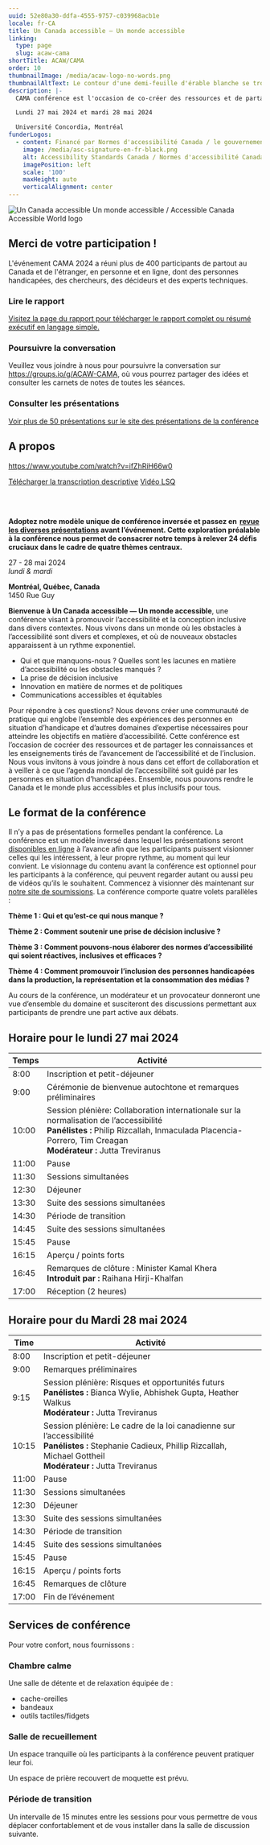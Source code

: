 ```yaml
---
uuid: 52e80a30-ddfa-4555-9757-c039968acb1e
locale: fr-CA
title: Un Canada accessible — Un monde accessible
linking:
  type: page
  slug: acaw-cama
shortTitle: ACAW/CAMA
order: 10
thumbnailImage: /media/acaw-logo-no-words.png
thumbnailAltText: Le contour d'une demi-feuille d'érable blanche se trouve sur une sphère multicolore.
description: |-
  CAMA conférence est l'occasion de co-créer des ressources et de partager les connaissances et les enseignements tirés de l'avancement de l'accessibilité et de l'inclusion.

  Lundi 27 mai 2024 et mardi 28 mai 2024

  Université Concordia, Montréal
funderLogos:
  - content: Financé par Normes d'accessibilité Canada / le gouvernement du Canada
    image: /media/asc-signature-en-fr-black.png
    alt: Accessibility Standards Canada / Normes d'accessibilité Canada
    imagePosition: left
    scale: '100'
    maxHeight: auto
    verticalAlignment: center
---
```

![Un Canada accessible Un monde accessible / Accessible Canada Accessible World logo](/media/acaw-cama%20logo.jpeg)

## Merci de votre participation ! 

L'événement CAMA 2024 a réuni plus de 400 participants de partout au Canada et de l'étranger, en personne et en ligne, dont des personnes handicapées, des chercheurs, des décideurs et des experts techniques.

### Lire le rapport

[Visitez la page du rapport pour télécharger le rapport complet ou résumé exécutif en langage simple.](https://idrc.ocadu.ca/projets/acaw-cama/rapport/)

### Poursuivre la conversation

Veuillez vous joindre à nous pour poursuivre la conversation sur https://groups.io/g/ACAW-CAMA, où vous pourrez partager des idées et consulter les carnets de notes de toutes les séances.

### Consulter les présentations

[Voir plus de 50 présentations sur le site des présentations de la conférence](https://acaw-cama.idrc.ocadu.ca/fr/)

## A propos

<https://www.youtube.com/watch?v=ifZhRiH66w0>

[Télécharger la transcription descriptive](https://idrc.cachefly.net/acaw-cama/home/accessible-canada-accessible-world-transcript-fr.docx) [Vidéo LSQ](https://youtu.be/ldYQ9SypYgg)

<br />
<br />

**Adoptez notre modèle unique de conférence inversée et passez en&#32;&#8239;[revue les diverses présentations](https://acaw-cama.idrc.ocadu.ca/fr/)&#32;avant l’événement. Cette exploration préalable à la conférence nous permet de consacrer notre temps à relever 24 défis cruciaux dans le cadre de quatre thèmes centraux.**

27 - 28 mai 2024<br />
_lundi & mardi_

**Montréal, Québec, Canada**<br />
1450 Rue Guy

**Bienvenue à Un Canada accessible — Un monde accessible**, une conférence visant à promouvoir l’accessibilité et la conception inclusive dans divers contextes. Nous vivons dans un monde où les obstacles à l’accessibilité sont divers et complexes, et où de nouveaux obstacles apparaissent à un rythme exponentiel. 

- Qui et que manquons-nous ? Quelles sont les lacunes en matière d’accessibilité ou les obstacles manqués ?
- La prise de décision inclusive
- Innovation en matière de normes et de politiques  
- Communications accessibles et équitables 

Pour répondre à ces questions? Nous devons créer une communauté de pratique qui englobe l’ensemble des expériences des personnes en situation d’handicape et d’autres domaines d’expertise nécessaires pour atteindre les objectifs en matière d’accessibilité. Cette conférence est l’occasion de cocréer des ressources et de partager les connaissances et les enseignements tirés de l’avancement de l’accessibilité et de l’inclusion. Nous vous invitons à vous joindre à nous dans cet effort de collaboration et à veiller à ce que l’agenda mondial de l’accessibilité soit guidé par les personnes en situation d’handicapées. Ensemble, nous pouvons rendre le Canada et le monde plus accessibles et plus inclusifs pour tous.

## Le format de la conférence 

Il n’y a pas de présentations formelles pendant la conférence. La conférence est un modèle inversé dans lequel les présentations seront [disponibles en ligne](https://acaw-cama.idrc.ocadu.ca/fr/) à l’avance afin que les participants puissent visionner celles qui les intéressent, à leur propre rythme, au moment qui leur convient. Le visionnage du contenu avant la conférence est optionnel pour les participants à la conférence, qui peuvent regarder autant ou aussi peu de vidéos qu’ils le souhaitent. Commencez à visionner dès maintenant sur [notre site de soumissions](https://acaw-cama.idrc.ocadu.ca/fr/). La conférence comporte quatre volets parallèles :

**Thème 1 : Qui et qu’est-ce qui nous manque ?**

**Thème 2 : Comment soutenir une prise de décision inclusive ?**

**Thème 3 : Comment pouvons-nous élaborer des normes d’accessibilité qui soient réactives, inclusives et efficaces ?**

**Thème 4 : Comment promouvoir l’inclusion des personnes handicapées dans la production, la représentation et la consommation des médias ?**

Au cours de la conférence, un modérateur et un provocateur donneront une vue d’ensemble du domaine et susciteront des discussions permettant aux participants de prendre une part active aux débats.

## Horaire pour le lundi 27 mai 2024

| Temps | Activité |
| --- | --- |
| 8:00 | Inscription et petit-déjeuner |
| 9:00 | Cérémonie de bienvenue autochtone et remarques préliminaires |
| 10:00 | Session plénière: Collaboration internationale sur la normalisation de l’accessibilité<br>**Panélistes :** Philip Rizcallah, Inmaculada Placencia-Porrero, Tim Creagan<br>**Modérateur :** Jutta Treviranus |
| 11:00 | Pause |
| 11:30 | Sessions simultanées |
| 12:30 | Déjeuner |
| 13:30 | Suite des sessions simultanées |
| 14:30 | Période de transition |
| 14:45 | Suite des sessions simultanées |
| 15:45 | Pause |
| 16:15 | Aperçu / points forts |
| 16:45 | Remarques de clôture : Minister Kamal Khera<br>**Introduit par :** Raihana Hirji-Khalfan |
| 17:00 | Réception (2 heures) |

## Horaire pour du Mardi 28 mai 2024

| Time | Activité |
| --- | --- |
| 8:00 | Inscription et petit-déjeuner |
| 9:00 | Remarques préliminaires |
| 9:15 | Session plénière: Risques et opportunités futurs<br>**Panélistes :** Bianca Wylie, Abhishek Gupta, Heather Walkus<br>**Modérateur :** Jutta Treviranus |
| 10:15 | Session plénière: Le cadre de la loi canadienne sur l’accessibilité<br>**Panélistes :** Stephanie Cadieux, Phillip Rizcallah, Michael Gottheil<br>**Modérateur :** Jutta Treviranus |
| 11:00 | Pause |
| 11:30 | Sessions simultanées |
| 12:30 | Déjeuner |
| 13:30 | Suite des sessions simultanées |
| 14:30 | Période de transition |
| 14:45 | Suite des sessions simultanées |
| 15:45 | Pause |
| 16:15 | Aperçu / points forts |
| 16:45 | Remarques de clôture |
| 17:00 | Fin de l’événement |

## Services de conférence

Pour votre confort, nous fournissons : 

### Chambre calme

Une salle de détente et de relaxation équipée de :

-  cache-oreilles
- bandeaux
- outils tactiles/fidgets

### Salle de recueillement

Un espace tranquille où les participants à la conférence peuvent pratiquer leur foi.

Un espace de prière recouvert de moquette est prévu.

### Période de transition

Un intervalle de 15 minutes entre les sessions pour vous permettre de vous déplacer confortablement et de vous installer dans la salle de discussion suivante.
